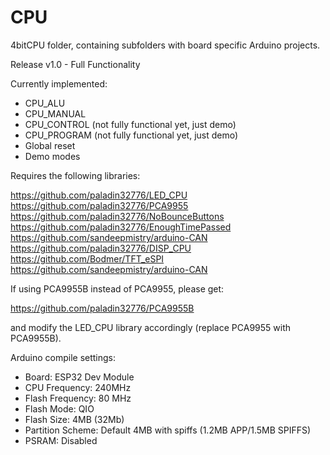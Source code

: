 # CPU
 4bitCPU folder, containing subfolders with board specific Arduino projects.

Release v1.0 - Full Functionality

 Currently implemented:
 - CPU_ALU
 - CPU_MANUAL
 - CPU_CONTROL (not fully functional yet, just demo)
 - CPU_PROGRAM (not fully functional yet, just demo)
 - Global reset
 - Demo modes

 Requires the following libraries:

 https://github.com/paladin32776/LED_CPU  
 https://github.com/paladin32776/PCA9955  
 https://github.com/paladin32776/NoBounceButtons  
 https://github.com/paladin32776/EnoughTimePassed  
 https://github.com/sandeepmistry/arduino-CAN  
 https://github.com/paladin32776/DISP_CPU  
 https://github.com/Bodmer/TFT_eSPI  
 https://github.com/sandeepmistry/arduino-CAN  


If using PCA9955B instead of PCA9955, please get:

https://github.com/paladin32776/PCA9955B

and modify the LED_CPU library accordingly (replace PCA9955 with PCA9955B).

Arduino compile settings:

- Board: ESP32 Dev Module
- CPU Frequency: 240MHz
- Flash Frequency: 80 MHz
- Flash Mode: QIO
- Flash Size: 4MB (32Mb)
- Partition Scheme: Default 4MB with spiffs (1.2MB APP/1.5MB SPIFFS)
- PSRAM: Disabled
